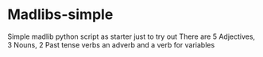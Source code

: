 # Madlibs-simple

Simple madlib python script as starter just to try out 
There are 5 Adjectives, 3 Nouns, 2 Past tense verbs an adverb and a verb for variables